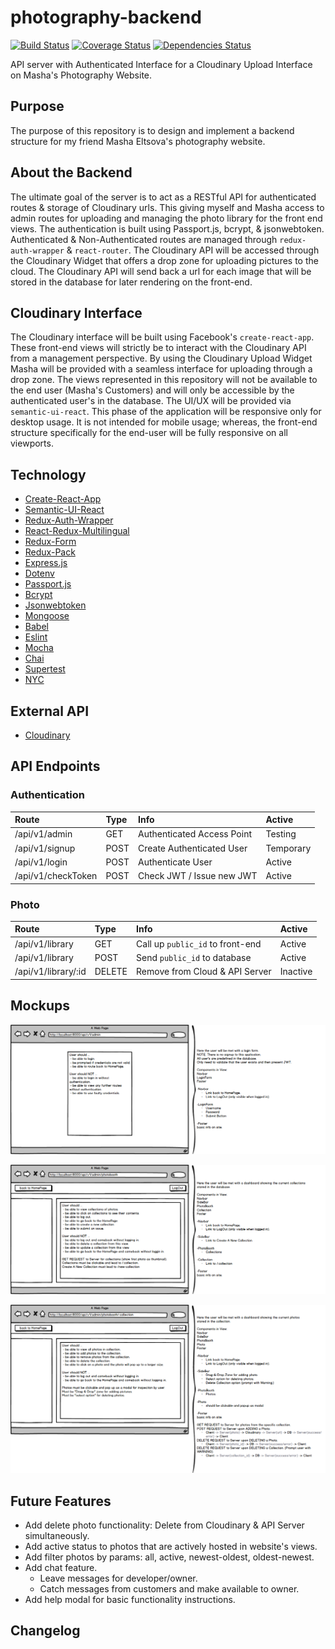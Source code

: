# photography-backend


[![Build Status](https://travis-ci.org/rockchalkwushock/photography-backend.svg?branch=beta)](https://travis-ci.org/rockchalkwushock/photography-backend?branch=beta)
[![Coverage Status](https://coveralls.io/repos/github/rockchalkwushock/photography-backend/badge.svg?branch=beta)](https://coveralls.io/github/rockchalkwushock/photography-backend?branch=beta)
[![Dependencies Status](https://david-dm.org/rockchalkwushock/photography-backend.svg?branch=beta)](https://david-dm.org/rockchalkwushock/photography-backend.svg?branch=beta)

API server with Authenticated Interface for a Cloudinary Upload Interface on Masha's Photography Website.

## Purpose
The purpose of this repository is to design and implement a backend structure for my friend Masha Eltsova's photography website.

## About the Backend
The ultimate goal of the server is to act as a RESTful API for authenticated routes & storage of Cloudinary urls. This giving myself and Masha access to admin routes for uploading and managing the photo library for the front end views. The authentication is built using Passport.js, bcrypt, & jsonwebtoken. Authenticated & Non-Authenticated routes are managed through `redux-auth-wrapper` & `react-router`. The Cloudinary API will be accessed through the Cloudinary Widget that offers a drop zone for uploading pictures to the cloud. The Cloudinary API will send back a url for each image that will be stored in the database for later rendering on the front-end.

## Cloudinary Interface
The Cloudinary interface will be built using Facebook's `create-react-app`. These front-end views will strictly be to interact with the Cloudinary API from a management perspective. By using the Cloudinary Upload Widget Masha will be provided with a seamless interface for uploading through a drop zone. The views represented in this repository will not be available to the end user (Masha's Customers) and will only be accessible by the authenticated user's in the database. The UI/UX will be provided via `semantic-ui-react`. This phase of the application will be responsive only for desktop usage. It is not intended for mobile usage; whereas, the front-end structure specifically for the end-user will be fully responsive on all viewports.

## Technology
- [Create-React-App](https://github.com/facebookincubator/create-react-app)
- [Semantic-UI-React](http://react.semantic-ui.com/introduction)
- [Redux-Auth-Wrapper](https://github.com/mjrussell/redux-auth-wrapper)
- [React-Redux-Multilingual](https://github.com/rmdort/react-redux-multilingual)
- [Redux-Form](https://github.com/erikras/redux-form/)
- [Redux-Pack](https://github.com/lelandrichardson/redux-pack)
- [Express.js](https://expressjs.com)
- [Dotenv](https://github.com/motdotla/dotenv)
- [Passport.js](http://passportjs.org)
- [Bcrypt](https://github.com/kelektiv/node.bcrypt.js)
- [Jsonwebtoken](https://github.com/auth0/node-jsonwebtoken)
- [Mongoose](http://mongoosejs.com)
- [Babel](http://babeljs.io)
- [Eslint](http://eslint.org)
- [Mocha](https://mochajs.org)
- [Chai](http://chaijs.com)
- [Supertest](https://github.com/visionmedia/supertest)
- [NYC](https://github.com/istanbuljs/nyc)

## External API
- [Cloudinary](http://cloudinary.com)

## API Endpoints

### Authentication
| Route | Type | Info | Active
| :-------------| :------------- | :---- | :----- |
| /api/v1/admin | GET | Authenticated Access Point | Testing
| /api/v1/signup | POST | Create Authenticated User | Temporary
| /api/v1/login | POST | Authenticate User | Active
| /api/v1/checkToken | POST | Check JWT / Issue new JWT | Active


### Photo
| Route | Type | Info | Active
| :-------------| :------------- | :---- | :----- |
| /api/v1/library | GET | Call up `public_id` to front-end | Active
| /api/v1/library | POST | Send `public_id` to database | Active
| /api/v1/library/:id | DELETE | Remove from Cloud & API Server | Inactive



## Mockups
![Admin View #1](https://github.com/rockchalkwushock/photography-backend/blob/master/mockups/_admin.png "Admin View 1")

![Admin View #2](https://github.com/rockchalkwushock/photography-backend/blob/master/mockups/_admin_photobooth.png "Admin View 2")

![Admin View #3](https://github.com/rockchalkwushock/photography-backend/blob/master/mockups/_admin_photobooth__collection.png "Admin View 3")


## Future Features

- Add delete photo functionality: Delete from Cloudinary & API Server simultaneously.
- Add active status to photos that are actively hosted in website's views.
- Add filter photos by params: all, active, newest-oldest, oldest-newest.
- Add chat feature.
  * Leave messages for developer/owner.
  * Catch messages from customers and make available to owner.
- Add help modal for basic functionality instructions.

## Changelog
